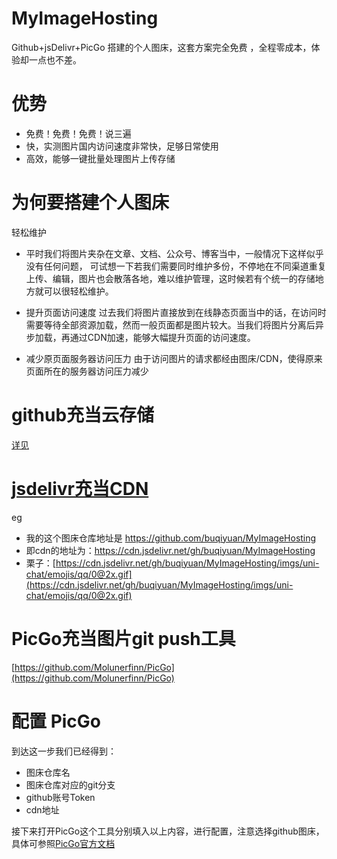 # MyImageHosting
Github+jsDelivr+PicGo 搭建的个人图床，这套方案完全免费 ，全程零成本，体验却一点也不差。

# 优势
- 免费！免费！免费！说三遍
- 快，实测图片国内访问速度非常快，足够日常使用
- 高效，能够一键批量处理图片上传存储

# 为何要搭建个人图床

轻松维护
- 平时我们将图片夹杂在文章、文档、公众号、博客当中，一般情况下这样似乎没有任何问题， 可试想一下若我们需要同时维护多份，不停地在不同渠道重复上传、编辑，图片也会散落各地，难以维护管理，这时候若有个统一的存储地方就可以很轻松维护。

- 提升页面访问速度
 过去我们将图片直接放到在线静态页面当中的话，在访问时需要等待全部资源加载，然而一般页面都是图片较大。当我们将图片分离后异步加载，再通过CDN加速，能够大幅提升页面的访问速度。

- 减少原页面服务器访问压力
由于访问图片的请求都经由图床/CDN，使得原来页面所在的服务器访问压力减少

# github充当云存储

[详见](https://picgo.github.io/PicGo-Doc/zh/guide/config.html#github%E5%9B%BE%E5%BA%8A)

# [jsdelivr充当CDN](https://www.jsdelivr.com/?docs=gh)

eg
- 我的这个图床仓库地址是 https://github.com/buqiyuan/MyImageHosting
- 即cdn的地址为：https://cdn.jsdelivr.net/gh/buqiyuan/MyImageHosting
- 栗子：[https://cdn.jsdelivr.net/gh/buqiyuan/MyImageHosting/imgs/uni-chat/emojis/qq/0@2x.gif](https://cdn.jsdelivr.net/gh/buqiyuan/MyImageHosting/imgs/uni-chat/emojis/qq/0@2x.gif)

# PicGo充当图片git push工具

[https://github.com/Molunerfinn/PicGo](https://github.com/Molunerfinn/PicGo)

# 配置 PicGo

到达这一步我们已经得到：

- 图床仓库名
- 图床仓库对应的git分支
- github账号Token
- cdn地址

接下来打开PicGo这个工具分别填入以上内容，进行配置，注意选择github图床，具体可参照[PicGo官方文档](https://picgo.github.io/PicGo-Doc/zh/guide/config.html#github图床)
